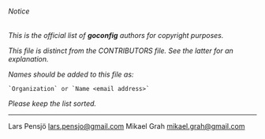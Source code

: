 ###### Notice

*This is the official list of **goconfig** authors for copyright purposes.*

*This file is distinct from the CONTRIBUTORS file. See the latter for an
explanation.*

*Names should be added to this file as:*

	`Organization` or `Name <email address>`

*Please keep the list sorted.*

* * *

Lars Pensjö <lars.pensjo@gmail.com>
Mikael Grah <mikael.grah@gmail.com>
